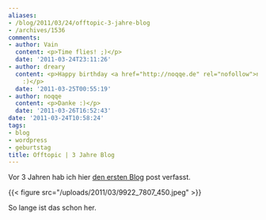 ```yaml
---
aliases:
- /blog/2011/03/24/offtopic-3-jahre-blog
- /archives/1536
comments:
- author: Vain
  content: <p>Time flies! ;)</p>
  date: '2011-03-24T23:11:26'
- author: dreary
  content: <p>Happy birthday <a href="http://noqqe.de" rel="nofollow">noqqe.de</a>
    :)</p>
  date: '2011-03-25T00:55:19'
- author: noqqe
  content: <p>Danke :)</p>
  date: '2011-03-26T16:52:43'
date: '2011-03-24T10:58:24'
tags:
- blog
- wordpress
- geburtstag
title: Offtopic | 3 Jahre Blog
---
```


Vor 3 Jahren hab ich hier [den ersten Blog](/archives/421) post verfasst.

{{< figure src="/uploads/2011/03/9922_7807_450.jpeg" >}}

So lange ist das schon her.